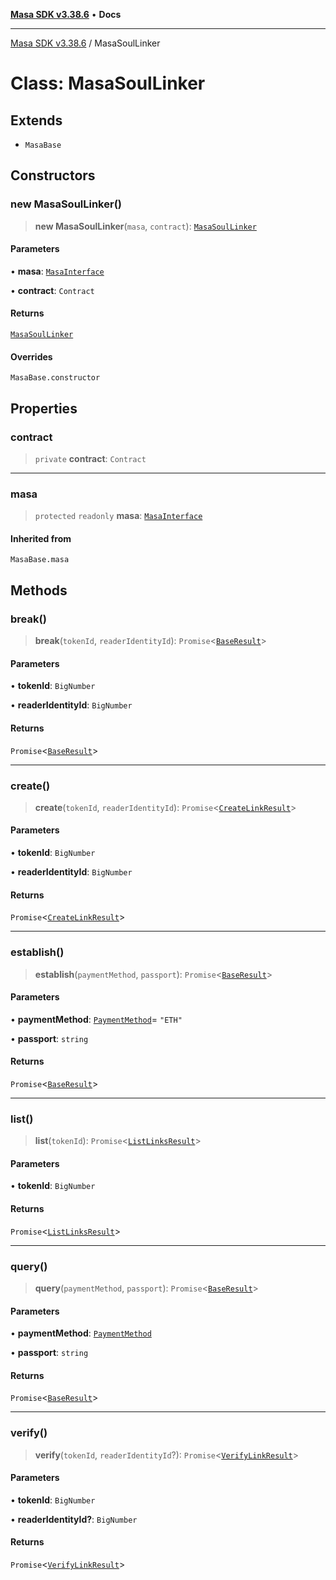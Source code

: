 [**Masa SDK v3.38.6**](../README.md) • **Docs**

***

[Masa SDK v3.38.6](../globals.md) / MasaSoulLinker

# Class: MasaSoulLinker

## Extends

- `MasaBase`

## Constructors

### new MasaSoulLinker()

> **new MasaSoulLinker**(`masa`, `contract`): [`MasaSoulLinker`](MasaSoulLinker.md)

#### Parameters

• **masa**: [`MasaInterface`](../interfaces/MasaInterface.md)

• **contract**: `Contract`

#### Returns

[`MasaSoulLinker`](MasaSoulLinker.md)

#### Overrides

`MasaBase.constructor`

## Properties

### contract

> `private` **contract**: `Contract`

***

### masa

> `protected` `readonly` **masa**: [`MasaInterface`](../interfaces/MasaInterface.md)

#### Inherited from

`MasaBase.masa`

## Methods

### break()

> **break**(`tokenId`, `readerIdentityId`): `Promise`\<[`BaseResult`](../interfaces/BaseResult.md)\>

#### Parameters

• **tokenId**: `BigNumber`

• **readerIdentityId**: `BigNumber`

#### Returns

`Promise`\<[`BaseResult`](../interfaces/BaseResult.md)\>

***

### create()

> **create**(`tokenId`, `readerIdentityId`): `Promise`\<[`CreateLinkResult`](../type-aliases/CreateLinkResult.md)\>

#### Parameters

• **tokenId**: `BigNumber`

• **readerIdentityId**: `BigNumber`

#### Returns

`Promise`\<[`CreateLinkResult`](../type-aliases/CreateLinkResult.md)\>

***

### establish()

> **establish**(`paymentMethod`, `passport`): `Promise`\<[`BaseResult`](../interfaces/BaseResult.md)\>

#### Parameters

• **paymentMethod**: [`PaymentMethod`](../type-aliases/PaymentMethod.md)= `"ETH"`

• **passport**: `string`

#### Returns

`Promise`\<[`BaseResult`](../interfaces/BaseResult.md)\>

***

### list()

> **list**(`tokenId`): `Promise`\<[`ListLinksResult`](../type-aliases/ListLinksResult.md)\>

#### Parameters

• **tokenId**: `BigNumber`

#### Returns

`Promise`\<[`ListLinksResult`](../type-aliases/ListLinksResult.md)\>

***

### query()

> **query**(`paymentMethod`, `passport`): `Promise`\<[`BaseResult`](../interfaces/BaseResult.md)\>

#### Parameters

• **paymentMethod**: [`PaymentMethod`](../type-aliases/PaymentMethod.md)

• **passport**: `string`

#### Returns

`Promise`\<[`BaseResult`](../interfaces/BaseResult.md)\>

***

### verify()

> **verify**(`tokenId`, `readerIdentityId`?): `Promise`\<[`VerifyLinkResult`](../type-aliases/VerifyLinkResult.md)\>

#### Parameters

• **tokenId**: `BigNumber`

• **readerIdentityId?**: `BigNumber`

#### Returns

`Promise`\<[`VerifyLinkResult`](../type-aliases/VerifyLinkResult.md)\>
